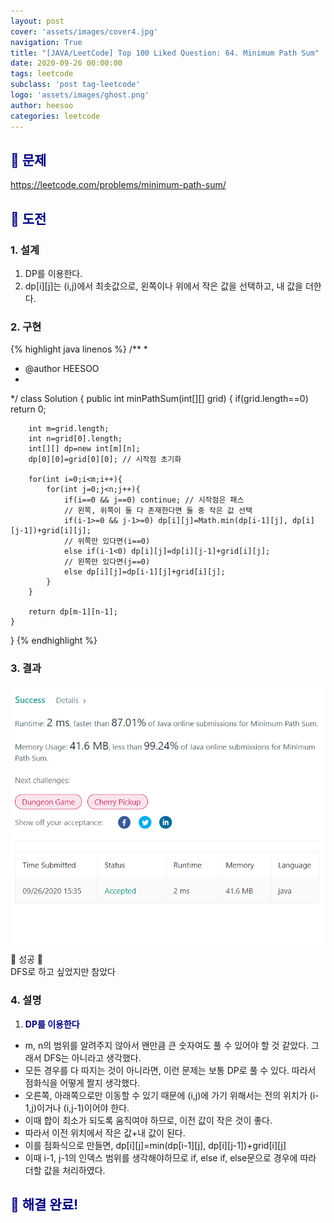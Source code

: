 ```yaml
---
layout: post
cover: 'assets/images/cover4.jpg'
navigation: True
title: "[JAVA/LeetCode] Top 100 Liked Question: 64. Minimum Path Sum"
date: 2020-09-26 00:00:00
tags: leetcode
subclass: 'post tag-leetcode'
logo: 'assets/images/ghost.png'
author: heesoo
categories: leetcode
---
```

## <span style="color:navy">👀 문제</span>
<https://leetcode.com/problems/minimum-path-sum/>

## <span style="color:navy">👊 도전</span>

### 1. 설계
1. DP를 이용한다.
2. dp[i][j]는 (i,j)에서 최솟값으로, 왼쪽이나 위에서 작은 값을 선택하고, 내 값을 더한다.

### 2. 구현 
{% highlight java linenos %}
/**
 *
 * @author HEESOO
 *
 */
class Solution {
    public int minPathSum(int[][] grid) {
        if(grid.length==0) return 0;
        
        int m=grid.length;
        int n=grid[0].length;
        int[][] dp=new int[m][n];
        dp[0][0]=grid[0][0]; // 시작점 초기화
        
        for(int i=0;i<m;i++){
            for(int j=0;j<n;j++){
                if(i==0 && j==0) continue; // 시작점은 패스
                // 왼쪽, 위쪽이 둘 다 존재한다면 둘 중 작은 값 선택
                if(i-1>=0 && j-1>=0) dp[i][j]=Math.min(dp[i-1][j], dp[i][j-1])+grid[i][j];
                // 위쪽만 있다면(i==0)
                else if(i-1<0) dp[i][j]=dp[i][j-1]+grid[i][j];
                // 왼쪽만 있다면(j==0)
                else dp[i][j]=dp[i-1][j]+grid[i][j];
            }
        }
        
        return dp[m-1][n-1];
    }
}
{% endhighlight %}

### 3. 결과
![실행결과](./assets/images/200926_2.PNG)
🤟 성공 🤟   
DFS로 하고 싶었지만 참았다

### 4. 설명
1. **<span style="color:navy">DP를 이용한다</span>**
- m, n의 범위를 알려주지 않아서 왠만큼 큰 숫자여도 풀 수 있어야 할 것 같았다. 그래서 DFS는 아니라고 생각했다.
- 모든 경우를 다 따지는 것이 아니라면, 이런 문제는 보통 DP로 풀 수 있다. 따라서 점화식을 어떻게 짤지 생각했다.
- 오른쪽, 아래쪽으로만 이동할 수 있기 때문에 (i,j)에 가기 위해서는 전의 위치가 (i-1,j)이거나 (i,j-1)이어야 한다.
- 이때 합이 최소가 되도록 움직여야 하므로, 이전 값이 작은 것이 좋다.
- 따라서 이전 위치에서 작은 값+내 값이 된다.
- 이를 점화식으로 만들면, dp[i][j]=min(dp[i-1][j], dp[i][j-1])+grid[i][j]
- 이때 i-1, j-1의 인덱스 범위를 생각해야하므로 if, else if, else문으로 경우에 따라 더할 값을 처리하였다.
  
## <span style="color:navy">👏 해결 완료!</span>
